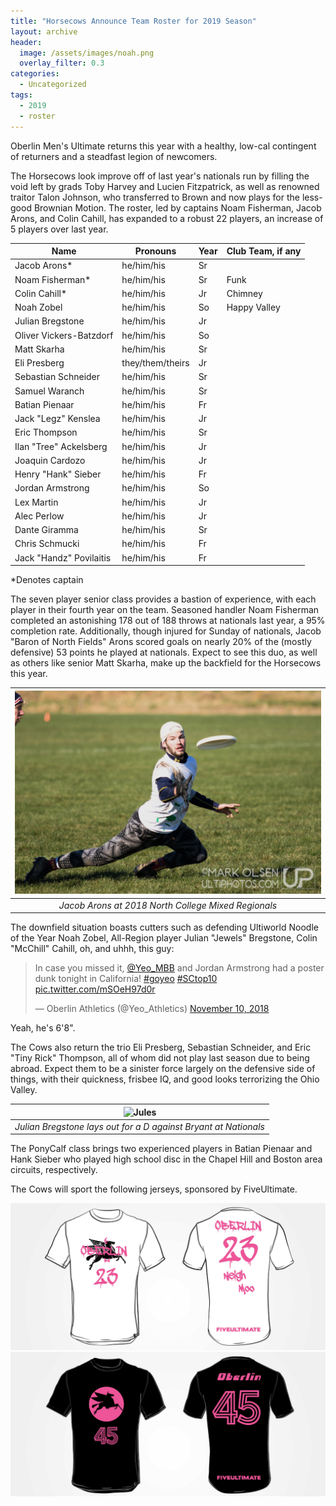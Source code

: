 ```yaml
---
title: "Horsecows Announce Team Roster for 2019 Season"
layout: archive
header:
  image: /assets/images/noah.png
  overlay_filter: 0.3
categories:
  - Uncategorized
tags:
  - 2019
  - roster
---
```

Oberlin Men's Ultimate returns this year with a healthy, low-cal contingent of returners and a steadfast legion of newcomers. 

The Horsecows look improve off of last year's nationals run by filling the void left by grads Toby Harvey and Lucien Fitzpatrick, as well as renowned traitor Talon Johnson, who transferred to Brown and now plays for the less-good Brownian Motion. The roster, led by captains Noam Fisherman, Jacob Arons, and Colin Cahill, has expanded to a robust 22 players, an increase of 5 players over last year. 

|     Name                |     Pronouns     | Year | Club Team, if any | 
|-------------------------|------------------|------|-------------------| 
| Jacob Arons*            | he/him/his       | Sr   |                   | 
| Noam Fisherman*         | he/him/his       | Sr   | Funk              | 
| Colin Cahill*           | he/him/his       | Jr   | Chimney           | 
| Noah Zobel              | he/him/his       | So   | Happy Valley      | 
| Julian Bregstone        | he/him/his       | Jr   |                   | 
| Oliver Vickers-Batzdorf | he/him/his       | So   |                   | 
| Matt Skarha             | he/him/his       | Sr   |                   | 
| Eli Presberg            | they/them/theirs | Jr   |                   | 
| Sebastian Schneider     | he/him/his       | Sr   |                   | 
| Samuel Waranch          | he/him/his       | Sr   |                   | 
| Batian Pienaar          | he/him/his       | Fr   |                   | 
| Jack "Legz" Kenslea     | he/him/his       | Jr   |                   | 
| Eric Thompson           | he/him/his       | Sr   |                   | 
| Ilan "Tree" Ackelsberg  | he/him/his       | Jr   |                   | 
| Joaquin Cardozo         | he/him/his       | Jr   |                   | 
| Henry "Hank" Sieber     | he/him/his       | Fr   |                   | 
| Jordan Armstrong        | he/him/his       | So   |                   | 
| Lex Martin              | he/him/his       | Jr   |                   | 
| Alec Perlow             | he/him/his       | Jr   |                   | 
| Dante Giramma           | he/him/his       | Sr   |                   | 
| Chris Schmucki          | he/him/his       | Fr   |                   | 
| Jack "Handz" Povilaitis | he/him/his       | Fr   |                   | 

\*Denotes captain

The seven player senior class provides a bastion of experience, with each player in their fourth year on the team. Seasoned handler Noam Fisherman completed an astonishing 178 out of 188 throws at nationals last year, a 95% completion rate. Additionally, though injured for Sunday of nationals, Jacob "Baron of North Fields" Arons scored goals on nearly 20% of the (mostly defensive) 53 points he played at nationals. Expect to see this duo, as well as others like senior Matt Skarha, make up the backfield for the Horsecows this year. 

| ![](/assets/images/jaco.png) | 
|:--:| 
| *Jacob Arons at 2018 North College Mixed Regionals* |



The downfield situation boasts cutters such as defending Ultiworld Noodle of the Year Noah Zobel, All-Region player Julian "Jewels" Bregstone, Colin "McChill" Cahill, oh, and uhhh, this guy: 

<blockquote class="twitter-tweet"><p lang="en" dir="ltr">In case you missed it, <a href="https://twitter.com/Yeo_MBB?ref_src=twsrc%5Etfw">@Yeo_MBB</a> and Jordan Armstrong had a poster dunk tonight in California! <a href="https://twitter.com/hashtag/goyeo?src=hash&amp;ref_src=twsrc%5Etfw">#goyeo</a> <a href="https://twitter.com/hashtag/SCtop10?src=hash&amp;ref_src=twsrc%5Etfw">#SCtop10</a> <a href="https://t.co/mSOeH97d0r">pic.twitter.com/mSOeH97d0r</a></p>&mdash; Oberlin Athletics (@Yeo_Athletics) <a href="https://twitter.com/Yeo_Athletics/status/1061156535357689856?ref_src=twsrc%5Etfw">November 10, 2018</a></blockquote> <script async src="https://platform.twitter.com/widgets.js" charset="utf-8"></script>

Yeah, he's 6'8". 

The Cows also return the trio Eli Presberg, Sebastian Schneider, and Eric "Tiny Rick" Thompson, all of whom did not play last season due to being abroad. Expect them to be a sinister force largely on the defensive side of things, with their quickness, frisbee IQ, and good looks terrorizing the Ohio Valley. 

| ![Jules](https://media.giphy.com/media/4JUmQ8YgXbO48aacYR/giphy.gif) | 
|:--:| 
| *Julian Bregstone lays out for a D against Bryant at Nationals* |


The PonyCalf class brings two experienced players in Batian Pienaar and Hank Sieber who played high school disc in the Chapel Hill and Boston area circuits, respectively. 

The Cows will sport the following jerseys, sponsored by FiveUltimate. 

![](/assets/images/light.png)
![](/assets/images/dark.png)